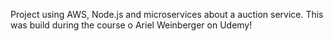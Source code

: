 Project using AWS, Node.js and microservices about a auction service. This was build during the course o Ariel Weinberger on Udemy!
